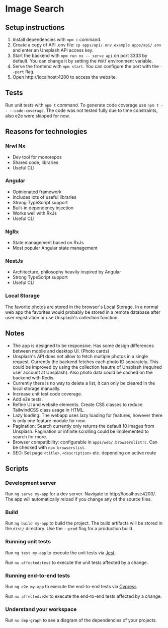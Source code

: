 # Image Search

## Setup instructions

1. Install dependencies with `npm i` command.
2. Create a copy of API .env file: `cp apps/api/.env.example apps/api/.env` and enter an Unsplash API access key.
3. Start the backend with `npm run nx -- serve api` on port 3333 by default. You can change it by setting the `PORT` environment variable.
4. Serve the frontend with `npm start`. You can configure the port with the `--port` flag.
5. Open http://localhost:4200 to access the website.

## Tests

Run unit tests with `npm t` command. To generate code coverage use `npm t -- --code-coverage`.
The code was not tested fully due to time constraints, also e2e were skipped for now.

## Reasons for technologies

### Nrwl Nx

- Dev tool for monorepos
- Shared code, libraries
- Useful CLI

### Angular

- Opinionated framework
- Includes lots of useful libraries
- Strong TypeScript support
- Built-in dependency injection
- Works well with RxJs
- Useful CLI

### NgRx

- State management based on RxJs
- Most popular Angular state management

### NestJs

- Architecture, philosophy heavily inspired by Angular
- Strong TypeScript support
- Useful CLI

### Local Storage

The favorite photos are stored in the browser's Local Storage. In a normal web app the favorites would probably be stored in a remote database after user registration or use Unsplash's collection function.

## Notes

- The app is designed to be responsive. Has some design differences between mobile and desktop UI. (Photo cards)
- Unsplash's API does not allow to fetch multiple photos in a single request. Currently the backend fetches each photo ID separately. This could be improved by using the collection feautre of Unsplash (required user account at Unsplash). Also photo data could be cached on the backend with Redis.
- Currently there is no way to delete a list, it can only be cleared in the local storage manually.
- Increase unit test code coverage.
- Add e2e tests.
- Refine UI and website elements. Create CSS classes to reduce TailwindCSS class usage in HTML.
- Lazy loading: The webapp uses lazy loading for features, however there is only one feature module for now.
- Pagination: Search currently only returns the default 10 images from Unsplash. Pagination or infinite scrolling could be implemented to search for more.
- Browser compatibility: configurable in `apps/web/.browserslistrc`. Can be checked with `npx browserslist`.
- SEO: Set page `<title>`, `<description>` etc. depending on active route

## Scripts

### Development server

Run `ng serve my-app` for a dev server. Navigate to http://localhost:4200/. The app will automatically reload if you change any of the source files.

### Build

Run `ng build my-app` to build the project. The build artifacts will be stored in the `dist/` directory. Use the `--prod` flag for a production build.

### Running unit tests

Run `ng test my-app` to execute the unit tests via [Jest](https://jestjs.io).

Run `nx affected:test` to execute the unit tests affected by a change.

### Running end-to-end tests

Run `ng e2e my-app` to execute the end-to-end tests via [Cypress](https://www.cypress.io).

Run `nx affected:e2e` to execute the end-to-end tests affected by a change.

### Understand your workspace

Run `nx dep-graph` to see a diagram of the dependencies of your projects.
